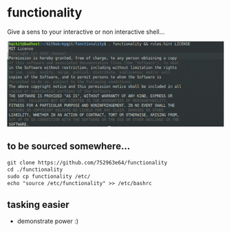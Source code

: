 # functionality
Give a sens to your interactive or non interactive shell...

![screenshot](https://raw.githubusercontent.com/752963e64/functionality/main/Screenshot_2022-06-21_17-23-19.png)

## to be sourced somewhere...
```shell
git clone https://github.com/752963e64/functionality
cd ./functionality
sudo cp functionality /etc/
echo "source /etc/functionality" >> /etc/bashrc
```

## tasking easier
- demonstrate power :)


